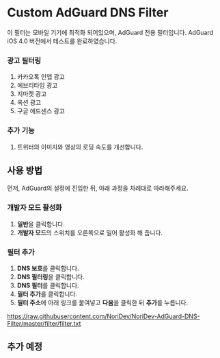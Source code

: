 # Custom AdGuard DNS Filter
이 필터는 모바일 기기에 최적화 되어있으며, AdGuard 전용 필터입니다.
AdGuard iOS 4.0 버전에서 테스트를 완료하였습니다.

### 광고 필터링
1. 카카오톡 인앱 광고
2. 에브리타임 광고
3. 지마켓 광고
4. 옥션 광고
5. 구글 애드센스 광고

### 추가 기능
1. 트위터의 이미지와 영상의 로딩 속도를 개선합니다.

## 사용 방법
먼저, AdGuard의 설정에 진입한 뒤, 아래 과정을 차례대로 따라해주세요.

### 개발자 모드 활성화
1. **일반**을 클릭합니다.
2. **개발자 모드**의 스위치를 오른쪽으로 밀어 활성화 해 줍니다.

### 필터 추가
1. **DNS 보호**를 클릭합니다.
2. **DNS 필터링**을 클릭합니다.
3. **DNS 필터**를 클릭합니다.
4. **필터 추가**를 클릭합니다.
5. **필터 주소**에 아래 링크를 붙여넣고 **다음**을 클릭한 뒤 **추가**를 누릅니다.

https://raw.githubusercontent.com/NoriDev/NoriDev-AdGuard-DNS-Filter/master/filter/filter.txt

## 추가 예정
